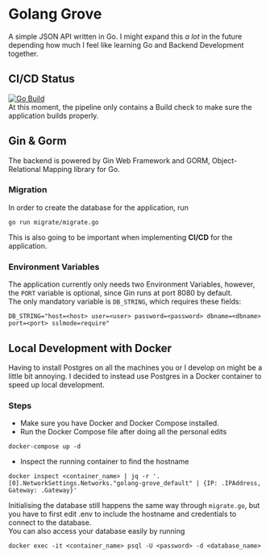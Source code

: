 # Golang Grove

A simple JSON API written in Go. I might expand this *a lot* in the future depending how much I feel like learning Go and Backend Development together.

## CI/CD Status
[![Go Build](https://circleci.com/gh/santtuniskanen/golang-grove.svg?style=svg)](https://app.circleci.com/pipelines/github/santtuniskanen/golang-grove)<br>
At this moment, the pipeline only contains a Build check to make sure the application builds properly.

## Gin & Gorm
The backend is powered by Gin Web Framework and GORM, Object-Relational Mapping library for Go.

### Migration
In order to create the database for the application, run
```
go run migrate/migrate.go
```
This is also going to be important when implementing **CI/CD** for the application.

### Environment Variables
The application currently only needs two Environment Variables, however, the `PORT` variable is optional, since Gin runs at port 8080 by default.
<br> 
The only mandatory variable is `DB_STRING`, which requires these fields:
```
DB_STRING="host=<host> user=<user> password=<password> dbname=<dbname> port=<port> sslmode=require"
```

## Local Development with Docker
Having to install Postgres on all the machines you or I develop on might be a little bit annoying. I decided to instead use Postgres in a Docker container to speed up local development.

### Steps
- Make sure you have Docker and Docker Compose installed.
- Run the Docker Compose file after doing all the personal edits
```
docker-compose up -d
```
- Inspect the running container to find the hostname
```
docker inspect <container_name> | jq -r '.[0].NetworkSettings.Networks."golang-grove_default" | {IP: .IPAddress, Gateway: .Gateway}'

```
Initialising the database still happens the same way through `migrate.go`, but you have to first edit .env to include the hostname and credentials to connect to the database.
<br>
You can also access your database easily by running
```
docker exec -it <container_name> psql -U <password> -d <database_name>
```

